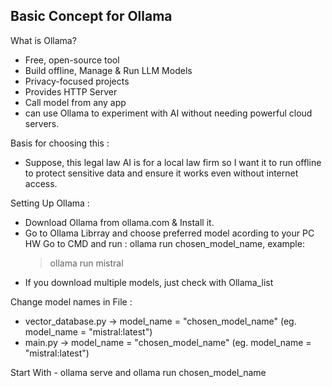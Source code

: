 ## Basic Concept for Ollama 
What is Ollama? 
- Free, open-source tool
- Build offline, Manage & Run LLM Models
- Privacy-focused projects
- Provides HTTP Server
- Call model from any app
- can use Ollama to experiment with AI without needing powerful cloud servers.

Basis for choosing this :  
- Suppose, this legal law AI is for a local law firm so  I want it to run offline to protect sensitive data and ensure it works even without internet access.

Setting Up Ollama : 
- Download Ollama from ollama.com & Install it. 
- Go to Ollama Librray and choose preferred model acording to your PC HW
  Go to CMD and run : ollama run chosen_model_name, example:  
  > ollama run mistral
- If you download multiple models, just check with Ollama_list

Change model names in File : 
 - vector_database.py -> model_name = "chosen_model_name" (eg. model_name = "mistral:latest")
 - main.py -> model_name = "chosen_model_name" (eg. model_name = "mistral:latest")

Start With  - ollama serve 
and           ollama run chosen_model_name